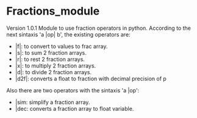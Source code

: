 # Fractions_module
Version 1.0.1
Module to use fraction operators in python.
According to the next sintaxis 'a |op| b', the existing operators are:
- |f|: to convert to values to frac array.
- |s|: to sum 2 fraction arrays.
- |r|: to rest 2 fraction arrays.
- |x|: to multiply 2 fraction arrays.
- |d|: to divide 2 fraction arrays.
- |d2f|: converts a float to fraction with decimal precision of p

Also there are two operators with the sintaxis 'a |op':
- |sim: simplify a fraction array.
- |dec: converts a fraction array to float variable.
